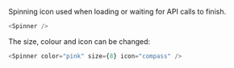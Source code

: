 Spinning icon used when loading or waiting for API calls to finish.

```js
<Spinner />
```

The size, colour and icon can be changed:

```js
<Spinner color="pink" size={8} icon="compass" />
```
